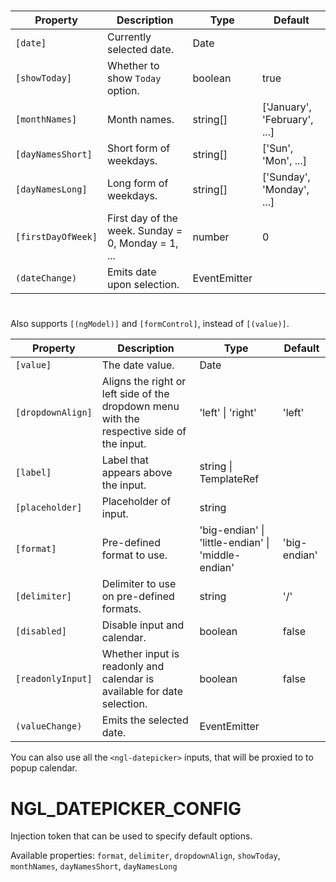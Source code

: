 # <ngl-datepicker>

| Property | Description | Type | Default |
| -------- | ----------- | ---- | ------- |
| `[date]` | Currently selected date. | Date | |
| `[showToday]` | Whether to show `Today` option. | boolean | true |
| `[monthNames]` | Month names. | string[] | ['January', 'February', ...] |
| `[dayNamesShort]` | Short form of weekdays. | string[] | ['Sun', 'Mon', ...] |
| `[dayNamesLong]` | Long form of weekdays. | string[] | ['Sunday', 'Monday', ...] |
| `[firstDayOfWeek]` | First day of the week. Sunday = 0, Monday = 1, ... | number | 0 |
| `(dateChange)` | Emits date upon selection. | EventEmitter<Date> | |


# <ngl-datepicker-input>

Also supports `[(ngModel)]` and `[formControl]`, instead of `[(value)]`.

| Property | Description | Type | Default |
| -------- | ----------- | ---- | ------- |
| `[value]` | The date value. | Date | |
| `[dropdownAlign]` | Aligns the right or left side of the dropdown menu with the respective side of the input. | 'left' \| 'right' | 'left' |
| `[label]` | Label that appears above the input. | string \| TemplateRef<any> | |
| `[placeholder]` | Placeholder of input. | string | |
| `[format]` | Pre-defined format to use. | 'big-endian' \| 'little-endian' \| 'middle-endian' | 'big-endian' |
| `[delimiter]` | Delimiter to use on pre-defined formats. | string | '/' |
| `[disabled]` | Disable input and calendar. | boolean | false |
| `[readonlyInput]` | Whether input is readonly and calendar is available for date selection. | boolean | false |
| `(valueChange)` | Emits the selected date. | EventEmitter<Date> | |

You can also use all the `<ngl-datepicker>` inputs, that will be proxied to to popup calendar.

# NGL_DATEPICKER_CONFIG<NglDatepickerConfig>

Injection token that can be used to specify default options.

Available properties: `format`, `delimiter`, `dropdownAlign`, `showToday`, `monthNames`, `dayNamesShort`, `dayNamesLong`